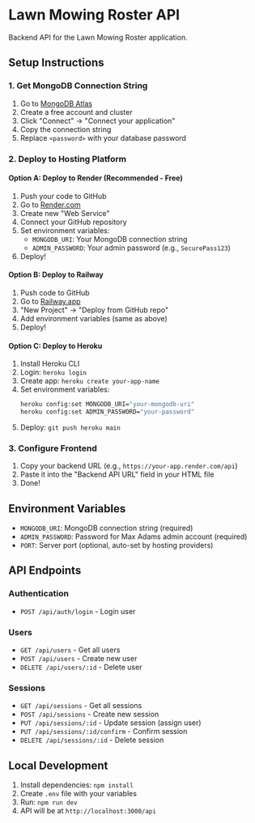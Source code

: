 # Lawn Mowing Roster API

Backend API for the Lawn Mowing Roster application.

## Setup Instructions

### 1. Get MongoDB Connection String

1. Go to [MongoDB Atlas](https://www.mongodb.com/cloud/atlas)
2. Create a free account and cluster
3. Click "Connect" → "Connect your application"
4. Copy the connection string
5. Replace `<password>` with your database password

### 2. Deploy to Hosting Platform

#### Option A: Deploy to Render (Recommended - Free)

1. Push your code to GitHub
2. Go to [Render.com](https://render.com)
3. Create new "Web Service"
4. Connect your GitHub repository
5. Set environment variables:
   - `MONGODB_URI`: Your MongoDB connection string
   - `ADMIN_PASSWORD`: Your admin password (e.g., `SecurePass123`)
6. Deploy!

#### Option B: Deploy to Railway

1. Push code to GitHub
2. Go to [Railway.app](https://railway.app)
3. "New Project" → "Deploy from GitHub repo"
4. Add environment variables (same as above)
5. Deploy!

#### Option C: Deploy to Heroku

1. Install Heroku CLI
2. Login: `heroku login`
3. Create app: `heroku create your-app-name`
4. Set environment variables:
   ```bash
   heroku config:set MONGODB_URI="your-mongodb-uri"
   heroku config:set ADMIN_PASSWORD="your-password"
   ```
5. Deploy: `git push heroku main`

### 3. Configure Frontend

1. Copy your backend URL (e.g., `https://your-app.render.com/api`)
2. Paste it into the "Backend API URL" field in your HTML file
3. Done!

## Environment Variables

- `MONGODB_URI`: MongoDB connection string (required)
- `ADMIN_PASSWORD`: Password for Max Adams admin account (required)
- `PORT`: Server port (optional, auto-set by hosting providers)

## API Endpoints

### Authentication
- `POST /api/auth/login` - Login user

### Users
- `GET /api/users` - Get all users
- `POST /api/users` - Create new user
- `DELETE /api/users/:id` - Delete user

### Sessions
- `GET /api/sessions` - Get all sessions
- `POST /api/sessions` - Create new session
- `PUT /api/sessions/:id` - Update session (assign user)
- `PUT /api/sessions/:id/confirm` - Confirm session
- `DELETE /api/sessions/:id` - Delete session

## Local Development

1. Install dependencies: `npm install`
2. Create `.env` file with your variables
3. Run: `npm run dev`
4. API will be at `http://localhost:3000/api`